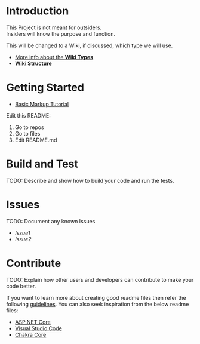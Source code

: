 # Introduction 
This Project is not meant for outsiders.  
Insiders will know the purpose and function.

This will be changed to a Wiki, if discussed, which type we will use.

 - [More info about the **Wiki Types**](https://docs.microsoft.com/en-us/azure/devops/project/wiki/provisioned-vs-published-wiki?view=azure-devops)
 - [**Wiki Structure**](https://docs.microsoft.com/en-us/azure/devops/project/wiki/wiki-file-structure?view=azure-devops)

# Getting Started
 - [Basic Markup Tutorial](https://www.markdowntutorial.com/)

Edit this README:
 1. Go to repos
 2. Go to files
 3. Edit README.md

# Build and Test
TODO: Describe and show how to build your code and run the tests. 

# Issues
TODO: Document any known Issues
 - _Issue1_
 - _Issue2_

# Contribute
TODO: Explain how other users and developers can contribute to make your code better. 

If you want to learn more about creating good readme files then refer the following [guidelines](https://docs.microsoft.com/en-us/azure/devops/repos/git/create-a-readme?view=azure-devops). You can also seek inspiration from the below readme files:
- [ASP.NET Core](https://github.com/aspnet/Home)
- [Visual Studio Code](https://github.com/Microsoft/vscode)
- [Chakra Core](https://github.com/Microsoft/ChakraCore)